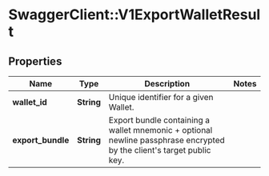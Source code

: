 # SwaggerClient::V1ExportWalletResult

## Properties
Name | Type | Description | Notes
------------ | ------------- | ------------- | -------------
**wallet_id** | **String** | Unique identifier for a given Wallet. | 
**export_bundle** | **String** | Export bundle containing a wallet mnemonic + optional newline passphrase encrypted by the client&#x27;s target public key. | 


